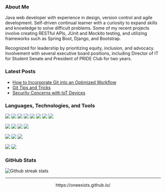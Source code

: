 ### About Me

Java web developer with experience in design, version control and agile development. Self-driven continual learner with a curiosity 
to expand skills and knowledge to solve difficult problems. Some of my recent projects involve creating RESTful APIs, JUnit and Mockito 
testing, and utilizing frameworks such as Spring Boot, Django, and Bootstrap.

Recognized for leadership by prioritizing equity, inclusion, and advocacy. Involvement with several executive board positions, 
including Director of IT for Student Senate and President of PRIDE Club for two years.

### Latest Posts

- [How to Incorporate Git into an Optimized Workflow](https://oneexists.github.io/git/2022-05-09-optimized-workflow.html)
- [Git Tips and Tricks](https://oneexists.github.io/git/2022-05-09-git-tricks.html)
- [Security Concerns with IoT Devices](https://oneexists.github.io/security/2021-11-20-iot.html)

### Languages, Technologies, and Tools

<p>
  <img src="https://img.shields.io/badge/Java-ED8B00?style=for-the-badge&logo=java&logoColor=white" />
  <img src="https://img.shields.io/badge/Python-3776AB?style=for-the-badge&logo=python&logoColor=white" />
  <img src="https://img.shields.io/badge/C-00599C?style=for-the-badge&logo=c&logoColor=white" />
  <img src="https://img.shields.io/badge/C%2B%2B-00599C?style=for-the-badge&logo=c%2B%2B&logoColor=white" />
  <img src="https://img.shields.io/badge/JavaScript-323330?style=for-the-badge&logo=javascript&logoColor=F7DF1E" />
  <img src="https://img.shields.io/badge/HTML5-E34F26?style=for-the-badge&logo=html5&logoColor=white" />
  <img src="https://img.shields.io/badge/CSS3-1572B6?style=for-the-badge&logo=css3&logoColor=white" />
  <img src="https://img.shields.io/badge/json-5E5C5C?style=for-the-badge&logo=json&logoColor=white" />
</p>

<p>
  <img src="https://img.shields.io/badge/React-20232A?style=for-the-badge&logo=react&logoColor=61DAFB" />
  <img src="https://img.shields.io/badge/Bootstrap-563D7C?style=for-the-badge&logo=bootstrap&logoColor=white" />
  <img src="https://img.shields.io/badge/jQuery-0769AD?style=for-the-badge&logo=jquery&logoColor=white" />
  <img src="https://img.shields.io/badge/Django-092E20?style=for-the-badge&logo=django&logoColor=white" />
</p>

<p>
  <img src="https://img.shields.io/badge/Visual_Studio_Code-0078D4?style=for-the-badge&logo=visual%20studio%20code&logoColor=white" />
  <img src="https://img.shields.io/badge/Atom-66595C?style=for-the-badge&logo=Atom&logoColor=white" />
  <img src="https://img.shields.io/badge/Eclipse-2C2255?style=for-the-badge&logo=eclipse&logoColor=white" />
</p>

<p>
  <img src="https://img.shields.io/badge/MySQL-00000F?style=for-the-badge&logo=mysql&logoColor=white" />
  <img src="https://img.shields.io/badge/PostgreSQL-316192?style=for-the-badge&logo=postgresql&logoColor=white" />
</p>

### GitHub Stats

<img align="center" src="https://github-readme-streak-stats.herokuapp.com?user=oneexists&theme=vue-dark&hide_border=true&date_format=M%20j%5B%2C%20Y%5D" alt="Github streak stats" />

<!-- <img align="center" src="https://github-readme-stats.vercel.app/api?username=oneexists&show_icons=true&include_all_commits=true&theme=cobalt&hide_border=true" alt="Github activity stats" /> 

<img align="center" src="https://github-readme-stats.vercel.app/api/top-langs/?username=oneexists&layout=compact&theme=cobalt&hide_border=true" /> -->

---
<p align="center">
  https://oneexists.github.io/
</p>
